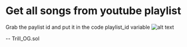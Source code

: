# Get all songs from youtube playlist


Grab the paylist id and put it in the code playlist_id variable
![alt text](https://cdn.glitch.global/bca40693-5798-4926-a7e7-2e6d3b03cb67/get_playlist_id?v=1680177480879)



-- Trill_OG.sol
